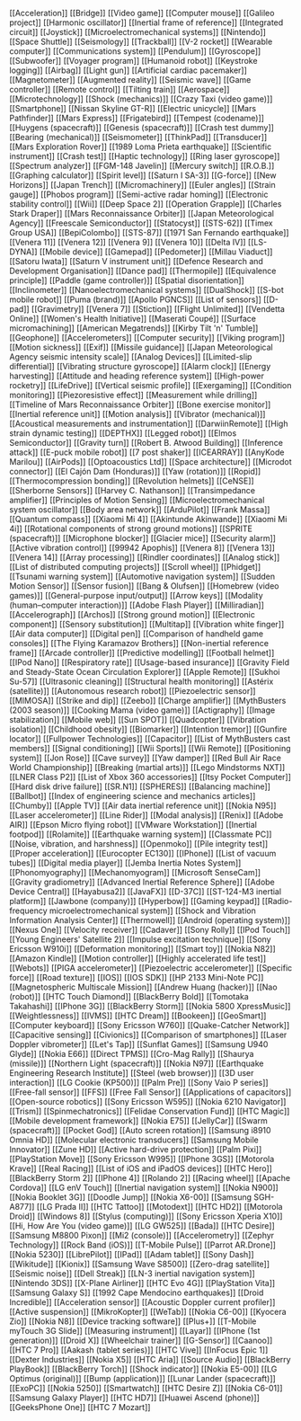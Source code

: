 [[Acceleration]]
[[Bridge]]
[[Video game]]
[[Computer mouse]]
[[Galileo project]]
[[Harmonic oscillator]]
[[Inertial frame of reference]]
[[Integrated circuit]]
[[Joystick]]
[[Microelectromechanical systems]]
[[Nintendo]]
[[Space Shuttle]]
[[Seismology]]
[[Trackball]]
[[V-2 rocket]]
[[Wearable computer]]
[[Communications system]]
[[Pendulum]]
[[Gyroscope]]
[[Subwoofer]]
[[Voyager program]]
[[Humanoid robot]]
[[Keystroke logging]]
[[Airbag]]
[[Light gun]]
[[Artificial cardiac pacemaker]]
[[Magnetometer]]
[[Augmented reality]]
[[Seismic wave]]
[[Game controller]]
[[Remote control]]
[[Tilting train]]
[[Aerospace]]
[[Microtechnology]]
[[Shock (mechanics)]]
[[Crazy Taxi (video game)]]
[[Smartphone]]
[[Nissan Skyline GT-R]]
[[Electric unicycle]]
[[Mars Pathfinder]]
[[Mars Express]]
[[Frigatebird]]
[[Tempest (codename)]]
[[Huygens (spacecraft)]]
[[Genesis (spacecraft)]]
[[Crash test dummy]]
[[Bearing (mechanical)]]
[[Seismometer]]
[[ThinkPad]]
[[Transducer]]
[[Mars Exploration Rover]]
[[1989 Loma Prieta earthquake]]
[[Scientific instrument]]
[[Crash test]]
[[Haptic technology]]
[[Ring laser gyroscope]]
[[Spectrum analyzer]]
[[FGM-148 Javelin]]
[[Mercury switch]]
[[R.O.B.]]
[[Graphing calculator]]
[[Spirit level]]
[[Saturn I SA-3]]
[[G-force]]
[[New Horizons]]
[[Japan Trench]]
[[Micromachinery]]
[[Euler angles]]
[[Strain gauge]]
[[Phobos program]]
[[Semi-active radar homing]]
[[Electronic stability control]]
[[Wii]]
[[Deep Space 2]]
[[Operation Grapple]]
[[Charles Stark Draper]]
[[Mars Reconnaissance Orbiter]]
[[Japan Meteorological Agency]]
[[Freescale Semiconductor]]
[[Statocyst]]
[[STS-62]]
[[Timex Group USA]]
[[BepiColombo]]
[[STS-87]]
[[1971 San Fernando earthquake]]
[[Venera 11]]
[[Venera 12]]
[[Venera 9]]
[[Venera 10]]
[[Delta IV]]
[[LS-DYNA]]
[[Mobile device]]
[[Gamepad]]
[[Pedometer]]
[[Millau Viaduct]]
[[Satoru Iwata]]
[[Saturn V instrument unit]]
[[Defence Research and Development Organisation]]
[[Dance pad]]
[[Thermopile]]
[[Equivalence principle]]
[[Paddle (game controller)]]
[[Spatial disorientation]]
[[Inclinometer]]
[[Nanoelectromechanical systems]]
[[DualShock]]
[[S-bot mobile robot]]
[[Puma (brand)]]
[[Apollo PGNCS]]
[[List of sensors]]
[[D-pad]]
[[Gravimetry]]
[[Venera 7]]
[[Stiction]]
[[Flight Unlimited]]
[[Vendetta Online]]
[[Women's Health Initiative]]
[[Maserati Coupé]]
[[Surface micromachining]]
[[American Megatrends]]
[[Kirby Tilt 'n' Tumble]]
[[Geophone]]
[[Accelerometers]]
[[Computer security]]
[[Viking program]]
[[Motion sickness]]
[[Exif]]
[[Missile guidance]]
[[Japan Meteorological Agency seismic intensity scale]]
[[Analog Devices]]
[[Limited-slip differential]]
[[Vibrating structure gyroscope]]
[[Alarm clock]]
[[Energy harvesting]]
[[Attitude and heading reference system]]
[[High-power rocketry]]
[[LifeDrive]]
[[Vertical seismic profile]]
[[Exergaming]]
[[Condition monitoring]]
[[Piezoresistive effect]]
[[Measurement while drilling]]
[[Timeline of Mars Reconnaissance Orbiter]]
[[Bone exercise monitor]]
[[Inertial reference unit]]
[[Motion analysis]]
[[Vibrator (mechanical)]]
[[Acoustical measurements and instrumentation]]
[[DarwiinRemote]]
[[High strain dynamic testing]]
[[DEPTHX]]
[[Legged robot]]
[[Elmos Semiconductor]]
[[Gravity turn]]
[[Robert B. Atwood Building]]
[[Inference attack]]
[[E-puck mobile robot]]
[[7 post shaker]]
[[ICEARRAY]]
[[AnyKode Marilou]]
[[AirPods]]
[[Optoacoustics Ltd]]
[[Space architecture]]
[[Microdot connector]]
[[El Cajón Dam (Honduras)]]
[[Yaw (rotation)]]
[[Ropid]]
[[Thermocompression bonding]]
[[Revolution helmets]]
[[CeNSE]]
[[Sherborne Sensors]]
[[Harvey C. Nathanson]]
[[Transimpedance amplifier]]
[[Principles of Motion Sensing]]
[[Microelectromechanical system oscillator]]
[[Body area network]]
[[ArduPilot]]
[[Frank Massa]]
[[Quantum compass]]
[[Xiaomi Mi 4]]
[[Akintunde Akinwande]]
[[Xiaomi Mi 4i]]
[[Rotational components of strong ground motions]]
[[SPRITE (spacecraft)]]
[[Microphone blocker]]
[[Glacier mice]]
[[Security alarm]]
[[Active vibration control]]
[[99942 Apophis]]
[[Venera 8]]
[[Venera 13]]
[[Venera 14]]
[[Array processing]]
[[Rindler coordinates]]
[[Analog stick]]
[[List of distributed computing projects]]
[[Scroll wheel]]
[[Phidget]]
[[Tsunami warning system]]
[[Automotive navigation system]]
[[Sudden Motion Sensor]]
[[Sensor fusion]]
[[Bang & Olufsen]]
[[Homebrew (video games)]]
[[General-purpose input/output]]
[[Arrow keys]]
[[Modality (human–computer interaction)]]
[[Adobe Flash Player]]
[[Milliradian]]
[[Accelerograph]]
[[Archos]]
[[Strong ground motion]]
[[Electronic component]]
[[Sensory substitution]]
[[Multitap]]
[[Vibration white finger]]
[[Air data computer]]
[[Digital pen]]
[[Comparison of handheld game consoles]]
[[The Flying Karamazov Brothers]]
[[Non-inertial reference frame]]
[[Arcade controller]]
[[Predictive modelling]]
[[Football helmet]]
[[IPod Nano]]
[[Respiratory rate]]
[[Usage-based insurance]]
[[Gravity Field and Steady-State Ocean Circulation Explorer]]
[[Apple Remote]]
[[Sukhoi Su-57]]
[[Ultrasonic cleaning]]
[[Structural health monitoring]]
[[Astérix (satellite)]]
[[Autonomous research robot]]
[[Piezoelectric sensor]]
[[MIMOSA]]
[[Strike and dip]]
[[Zeebo]]
[[Charge amplifier]]
[[MythBusters (2003 season)]]
[[Cooking Mama (video game)]]
[[Actigraphy]]
[[Image stabilization]]
[[Mobile web]]
[[Sun SPOT]]
[[Quadcopter]]
[[Vibration isolation]]
[[Childhood obesity]]
[[Biomarker]]
[[Intention tremor]]
[[Gunfire locator]]
[[Fullpower Technologies]]
[[Capacitor]]
[[List of MythBusters cast members]]
[[Signal conditioning]]
[[Wii Sports]]
[[Wii Remote]]
[[Positioning system]]
[[Jon Rose]]
[[Cave survey]]
[[Yaw damper]]
[[Red Bull Air Race World Championship]]
[[Breaking (martial arts)]]
[[Lego Mindstorms NXT]]
[[LNER Class P2]]
[[List of Xbox 360 accessories]]
[[Itsy Pocket Computer]]
[[Hard disk drive failure]]
[[SR.N1]]
[[SPHERES]]
[[Balancing machine]]
[[Ballbot]]
[[Index of engineering science and mechanics articles]]
[[Chumby]]
[[Apple TV]]
[[Air data inertial reference unit]]
[[Nokia N95]]
[[Laser accelerometer]]
[[Line Rider]]
[[Modal analysis]]
[[Renix]]
[[Adobe AIR]]
[[Epson Micro flying robot]]
[[VMware Workstation]]
[[Inertial footpod]]
[[Rolamite]]
[[Earthquake warning system]]
[[Classmate PC]]
[[Noise, vibration, and harshness]]
[[Openmoko]]
[[Pile integrity test]]
[[Proper acceleration]]
[[Eurocopter EC130]]
[[IPhone]]
[[List of vacuum tubes]]
[[Digital media player]]
[[Jemba Inertia Notes System]]
[[Phonomyography]]
[[Mechanomyogram]]
[[Microsoft SenseCam]]
[[Gravity gradiometry]]
[[Advanced Inertial Reference Sphere]]
[[Adobe Device Central]]
[[Hayabusa2]]
[[JavaFX]]
[[D-37C]]
[[ST-124-M3 inertial platform]]
[[Jawbone (company)]]
[[Hyperbow]]
[[Gaming keypad]]
[[Radio-frequency microelectromechanical system]]
[[Shock and Vibration Information Analysis Center]]
[[Thermowell]]
[[Android (operating system)]]
[[Nexus One]]
[[Velocity receiver]]
[[Cadaver]]
[[Sony Rolly]]
[[IPod Touch]]
[[Young Engineers' Satellite 2]]
[[Impulse excitation technique]]
[[Sony Ericsson W910i]]
[[Deformation monitoring]]
[[Smart toy]]
[[Nokia N82]]
[[Amazon Kindle]]
[[Motion controller]]
[[Highly accelerated life test]]
[[Webots]]
[[PIGA accelerometer]]
[[Piezoelectric accelerometer]]
[[Specific force]]
[[Road texture]]
[[IOS]]
[[IOS SDK]]
[[HP 2133 Mini-Note PC]]
[[Magnetospheric Multiscale Mission]]
[[Andrew Huang (hacker)]]
[[Nao (robot)]]
[[HTC Touch Diamond]]
[[BlackBerry Bold]]
[[Tomotaka Takahashi]]
[[IPhone 3G]]
[[BlackBerry Storm]]
[[Nokia 5800 XpressMusic]]
[[Weightlessness]]
[[IVMS]]
[[HTC Dream]]
[[Bookeen]]
[[GeoSmart]]
[[Computer keyboard]]
[[Sony Ericsson W760]]
[[Quake-Catcher Network]]
[[Capacitive sensing]]
[[Civionics]]
[[Comparison of smartphones]]
[[Laser Doppler vibrometer]]
[[Let's Tap]]
[[Sunflat Games]]
[[Samsung U940 Glyde]]
[[Nokia E66]]
[[Direct TPMS]]
[[Cro-Mag Rally]]
[[Shaurya (missile)]]
[[Northern Light (spacecraft)]]
[[Nokia N97]]
[[Earthquake Engineering Research Institute]]
[[Steel (web browser)]]
[[3D user interaction]]
[[LG Cookie (KP500)]]
[[Palm Pre]]
[[Sony Vaio P series]]
[[Free-fall sensor]]
[[FFS]]
[[Free Fall Sensor]]
[[Applications of capacitors]]
[[Open-source robotics]]
[[Sony Ericsson W595]]
[[Nokia 6210 Navigator]]
[[Trism]]
[[Spinmechatronics]]
[[Felidae Conservation Fund]]
[[HTC Magic]]
[[Mobile development framework]]
[[Nokia E75]]
[[JellyCar]]
[[Swarm (spacecraft)]]
[[Pocket God]]
[[Auto screen rotation]]
[[Samsung i8910 Omnia HD]]
[[Molecular electronic transducers]]
[[Samsung Mobile Innovator]]
[[Zune HD]]
[[Active hard-drive protection]]
[[Palm Pixi]]
[[PlayStation Move]]
[[Sony Ericsson W995]]
[[IPhone 3GS]]
[[Motorola Krave]]
[[Real Racing]]
[[List of iOS and iPadOS devices]]
[[HTC Hero]]
[[BlackBerry Storm 2]]
[[IPhone 4]]
[[Rolando 2]]
[[Racing wheel]]
[[Apache Cordova]]
[[LG enV Touch]]
[[Inertial navigation system]]
[[Nokia N900]]
[[Nokia Booklet 3G]]
[[Doodle Jump]]
[[Nokia X6-00]]
[[Samsung SGH-A877]]
[[LG Prada II]]
[[HTC Tattoo]]
[[Motodext]]
[[HTC HD2]]
[[Motorola Droid]]
[[Windows 8]]
[[Stylus (computing)]]
[[Sony Ericsson Xperia X10]]
[[Hi, How Are You (video game)]]
[[LG GW525]]
[[Bada]]
[[HTC Desire]]
[[Samsung M8800 Pixon]]
[[Mi2 (console)]]
[[Accelerometry]]
[[Zephyr Technology]]
[[Rock Band (iOS)]]
[[T-Mobile Pulse]]
[[Parrot AR.Drone]]
[[Nokia 5230]]
[[LibrePilot]]
[[IPad]]
[[Adam tablet]]
[[Sony Dash]]
[[Wikitude]]
[[Kionix]]
[[Samsung Wave S8500]]
[[Zero-drag satellite]]
[[Seismic noise]]
[[Dell Streak]]
[[LN-3 inertial navigation system]]
[[Nintendo 3DS]]
[[X-Plane Airliner]]
[[HTC Evo 4G]]
[[PlayStation Vita]]
[[Samsung Galaxy S]]
[[1992 Cape Mendocino earthquakes]]
[[Droid Incredible]]
[[Acceleration sensor]]
[[Acoustic Doppler current profiler]]
[[Active suspension]]
[[MikroKopter]]
[[WeTab]]
[[Nokia C6-00]]
[[Kyocera Zio]]
[[Nokia N8]]
[[Device tracking software]]
[[Plus+]]
[[T-Mobile myTouch 3G Slide]]
[[Measuring instrument]]
[[Layar]]
[[IPhone (1st generation)]]
[[Droid X]]
[[Wheelchair trainer]]
[[G-Sensor]]
[[Caanoo]]
[[HTC 7 Pro]]
[[Aakash (tablet series)]]
[[HTC Vive]]
[[InFocus Epic 1]]
[[Dexter Industries]]
[[Nokia X5]]
[[HTC Aria]]
[[Source Audio]]
[[BlackBerry PlayBook]]
[[BlackBerry Torch]]
[[Shock indicator]]
[[Nokia E5-00]]
[[LG Optimus (original)]]
[[Bump (application)]]
[[Lunar Lander (spacecraft)]]
[[ExoPC]]
[[Nokia 5250]]
[[Smartwatch]]
[[HTC Desire Z]]
[[Nokia C6-01]]
[[Samsung Galaxy Player]]
[[HTC HD7]]
[[Huawei Ascend (phone)]]
[[GeeksPhone One]]
[[HTC 7 Mozart]]
